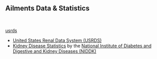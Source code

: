 ## Ailments Data & Statistics

<br>

[usrds](./usrds)
  * [United States Renal Data System (USRDS)](https://www.usrds.org)
  * [Kidney Disease Statistics](https://www.niddk.nih.gov/health-information/health-statistics/kidney-disease) by the [National Institute of Diabetes and Digestive and Kidney Diseases (NIDDK)](https://www.niddk.nih.gov)
